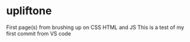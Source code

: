# upliftone
First page(s) from brushing up on CSS HTML and JS
This is a test of my first commit from VS code